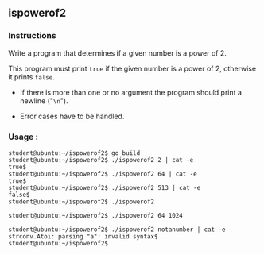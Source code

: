 ## ispowerof2

### Instructions

Write a program that determines if a given number is a power of 2.

This program must print `true` if the given number is a power of 2, otherwise it prints `false`.

- If there is more than one or no argument the program should print a newline ("`\n`").

- Error cases have to be handled.

### Usage :

```console
student@ubuntu:~/ispowerof2$ go build
student@ubuntu:~/ispowerof2$ ./ispowerof2 2 | cat -e
true$
student@ubuntu:~/ispowerof2$ ./ispowerof2 64 | cat -e
true$
student@ubuntu:~/ispowerof2$ ./ispowerof2 513 | cat -e
false$
student@ubuntu:~/ispowerof2$ ./ispowerof2

student@ubuntu:~/ispowerof2$ ./ispowerof2 64 1024

student@ubuntu:~/ispowerof2$ ./ispowerof2 notanumber | cat -e
strconv.Atoi: parsing "a": invalid syntax$
student@ubuntu:~/ispowerof2$
```
